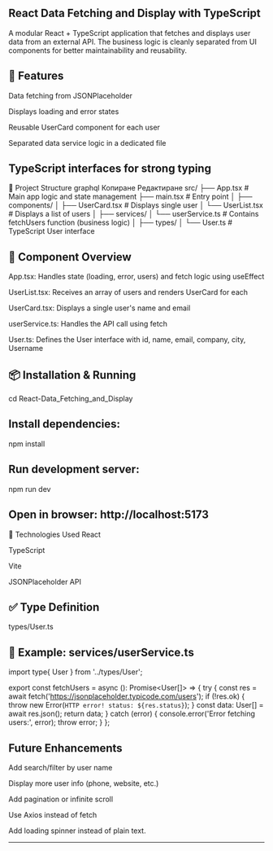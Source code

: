 
React Data Fetching and Display with TypeScript
-----------------------------------------------------------------------------------------------------------------------------

A modular React + TypeScript application that fetches and displays user data from an external API. The business logic is cleanly separated from UI components for better maintainability and reusability.


🚀 Features
---------------------------------------------------
Data fetching from JSONPlaceholder

Displays loading and error states

Reusable UserCard component for each user

Separated data service logic in a dedicated file

TypeScript interfaces for strong typing
---------------------------------------------------------------------------------------------------------------
🧱 Project Structure
graphql
Копиране
Редактиране
src/
├── App.tsx               # Main app logic and state management
├── main.tsx              # Entry point
│
├── components/
│   ├── UserCard.tsx      # Displays single user
│   └── UserList.tsx      # Displays a list of users
│
├── services/
│   └── userService.ts    # Contains fetchUsers function (business logic)
│
├── types/
│   └── User.ts           # TypeScript User interface

🧠 Component Overview
-------------------------------------------------------------------------------------------------------
App.tsx: Handles state (loading, error, users) and fetch logic using useEffect

UserList.tsx: Receives an array of users and renders UserCard for each

UserCard.tsx: Displays a single user's name and email

userService.ts: Handles the API call using fetch

User.ts: Defines the User interface with id, name, email, company, city, Username

📦 Installation & Running
--------------------------------------------------------------------------------------------------------
cd React-Data_Fetching_and_Display

Install dependencies:
--------------------------------------------------------------------------------------------------------
npm install

Run development server:
---------------------------------------------------------------------------------------------------------
npm run dev

Open in browser: http://localhost:5173
---------------------------------------------------------------------------------------------------------
🔧 Technologies Used
React

TypeScript

Vite

JSONPlaceholder API


✅ Type Definition
----------------------------------------------------------------------------------------------------------
types/User.ts


📂 Example: services/userService.ts
---------------------------------------------------------------------------------------------------------------
import type{ User } from '../types/User';

export const fetchUsers = async (): Promise<User[]> => {
  try {
    const res = await fetch('https://jsonplaceholder.typicode.com/users');
    if (!res.ok) {
      throw new Error(`HTTP error! status: ${res.status}`);
    }
    const data: User[] = await res.json();
    return data;
  } catch (error) {
    console.error('Error fetching users:', error);
    throw error;
  }
};

Future Enhancements
---------------------------------------------------------------------------------------------------
Add search/filter by user name

Display more user info (phone, website, etc.)

Add pagination or infinite scroll

Use Axios instead of fetch

Add loading spinner instead of plain text.

----------------------------------------------------------------------------------------------------


